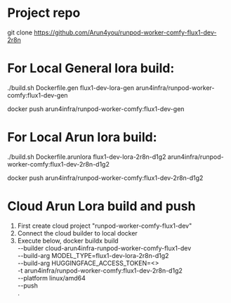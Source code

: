 # Project repo
git clone https://github.com/Arun4you/runpod-worker-comfy-flux1-dev-2r8n

# For Local General lora build:
./build.sh Dockerfile.gen flux1-dev-lora-gen arun4infra/runpod-worker-comfy:flux1-dev-gen

docker push arun4infra/runpod-worker-comfy:flux1-dev-gen

# For Local Arun lora build:
./build.sh Dockerfile.arunlora flux1-dev-lora-2r8n-d1g2 arun4infra/runpod-worker-comfy:flux1-dev-2r8n-d1g2

docker push arun4infra/runpod-worker-comfy:flux1-dev-2r8n-d1g2

# Cloud Arun Lora build and push
1. First create cloud project "runpod-worker-comfy-flux1-dev" 
2. Connect the cloud builder to local docker
3. Execute below,
docker buildx build \
  --builder cloud-arun4infra-runpod-worker-comfy-flux1-dev \
  --build-arg MODEL_TYPE=flux1-dev-lora-2r8n-d1g2 \
  --build-arg HUGGINGFACE_ACCESS_TOKEN=<> \
  -t arun4infra/runpod-worker-comfy:flux1-dev-2r8n-d1g2 \
  --platform linux/amd64 \
  --push \
  .
